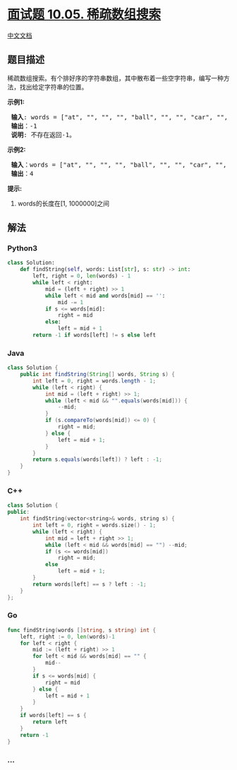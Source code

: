 # [面试题 10.05. 稀疏数组搜索](https://leetcode.cn/problems/sparse-array-search-lcci)

[中文文档](/lcci/10.05.Sparse%20Array%20Search/README.md)

## 题目描述

<!-- 这里写题目描述 -->
<p>稀疏数组搜索。有个排好序的字符串数组，其中散布着一些空字符串，编写一种方法，找出给定字符串的位置。</p>

<p><strong>示例1:</strong></p>

<pre><strong> 输入</strong>: words = [&quot;at&quot;, &quot;&quot;, &quot;&quot;, &quot;&quot;, &quot;ball&quot;, &quot;&quot;, &quot;&quot;, &quot;car&quot;, &quot;&quot;, &quot;&quot;,&quot;dad&quot;, &quot;&quot;, &quot;&quot;], s = &quot;ta&quot;
<strong> 输出</strong>：-1
<strong> 说明</strong>: 不存在返回-1。
</pre>

<p><strong>示例2:</strong></p>

<pre><strong> 输入</strong>：words = [&quot;at&quot;, &quot;&quot;, &quot;&quot;, &quot;&quot;, &quot;ball&quot;, &quot;&quot;, &quot;&quot;, &quot;car&quot;, &quot;&quot;, &quot;&quot;,&quot;dad&quot;, &quot;&quot;, &quot;&quot;], s = &quot;ball&quot;
<strong> 输出</strong>：4
</pre>

<p><strong>提示:</strong></p>

<ol>
	<li>words的长度在[1, 1000000]之间</li>
</ol>

## 解法

<!-- 这里可写通用的实现逻辑 -->

<!-- tabs:start -->

### **Python3**

<!-- 这里可写当前语言的特殊实现逻辑 -->

```python
class Solution:
    def findString(self, words: List[str], s: str) -> int:
        left, right = 0, len(words) - 1
        while left < right:
            mid = (left + right) >> 1
            while left < mid and words[mid] == '':
                mid -= 1
            if s <= words[mid]:
                right = mid
            else:
                left = mid + 1
        return -1 if words[left] != s else left
```

### **Java**

<!-- 这里可写当前语言的特殊实现逻辑 -->

```java
class Solution {
    public int findString(String[] words, String s) {
        int left = 0, right = words.length - 1;
        while (left < right) {
            int mid = (left + right) >> 1;
            while (left < mid && "".equals(words[mid])) {
                --mid;
            }
            if (s.compareTo(words[mid]) <= 0) {
                right = mid;
            } else {
                left = mid + 1;
            }
        }
        return s.equals(words[left]) ? left : -1;
    }
}
```

### **C++**

```cpp
class Solution {
public:
    int findString(vector<string>& words, string s) {
        int left = 0, right = words.size() - 1;
        while (left < right) {
            int mid = left + right >> 1;
            while (left < mid && words[mid] == "") --mid;
            if (s <= words[mid])
                right = mid;
            else
                left = mid + 1;
        }
        return words[left] == s ? left : -1;
    }
};
```

### **Go**

```go
func findString(words []string, s string) int {
	left, right := 0, len(words)-1
	for left < right {
		mid := (left + right) >> 1
		for left < mid && words[mid] == "" {
			mid--
		}
		if s <= words[mid] {
			right = mid
		} else {
			left = mid + 1
		}
	}
	if words[left] == s {
		return left
	}
	return -1
}
```

### **...**

```

```

<!-- tabs:end -->
